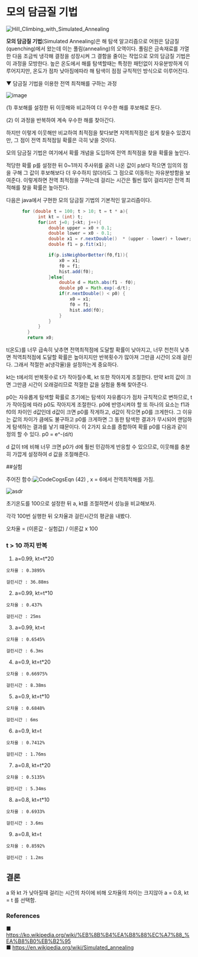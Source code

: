 # 모의 담금질 기법


![Hill_Climbing_with_Simulated_Annealing](https://user-images.githubusercontent.com/82091824/120922713-aad85400-c705-11eb-9a9a-74e07b66f818.gif)

**모의 담금질 기법**(Simulated Annealing)은 해 탐색 알고리즘으로 어원은 담금질(quenching)에서 왔는데 이는 풀림(annealing)의 오역이다.
풀림은 금속재료를 가열한 다음 조금씩 냉각해 결정을 성장시켜 그 결함을 줄이는 작업으로 모의 담금질 기법은 이 과정을 모방한다.
높은 온도에서 해를 탐색할때는 특정한 패턴없이 자유분방하게 이루어지지만, 온도가 점차 낮아짐에따라 해 탐색이 점점 규칙적인 방식으로 이루어진다.

▼ 담금질 기법을 이용한 전역 최적해를 구하는 과정

![image](https://user-images.githubusercontent.com/82091824/121193672-00009b00-c8a9-11eb-91a2-2dc8c25929cb.png)


(1) 후보해를 설정한 뒤 이웃해와 비교하여 더 우수한 해를 후보해로 둔다.

(2) 이 과정을 반복하여 계속 우수한 해를 찾아간다.

하지만 이렇게 이웃해만 비교하여 최적점을 찾다보면 지역최적점은 쉽게 찾을수 있겠지만, 그 점이 전역 최적점일 확률은 극히 낮을 것이다.

모의 담금질 기법은 여기에서 확률 개념을 도입하여 전역 최적점을 찾을 확률을 높인다.

적당한 확률 p를 설정한 뒤 0~1까지 주사위를 굴려 나온 값이 p보다 작으면 임의의 점을 구해 그 값이 후보해보다 더 우수하지 않더라도 그 점으로
이동하는 자유분방함을 보여준다. 이렇게하면 전역 최적점을 구하는데 걸리는 시간은 훨씬 많이 걸리지만 전역 최적해를 찾을 확률은
높아진다.


다음은 java에서 구현한 모의 담금질 기법의 기본적인 알고리즘이다.
```java 
      for (double t = 100; t > 10; t = t * a){
            int kt = (int) t;
            for(int j=0; j<kt; j++){
                double upper = x0 + 0.1;
                double lower = x0 - 0.1;
                double x1 = r.nextDouble()  * (upper - lower) + lower;
                double f1 = p.fit(x1);

                if(p.isNeighborBetter(f0,f1)){
                    x0 = x1;
                    f0 = f1;
                    hist.add(f0);
                }else{
                    double d = Math.abs(f1 - f0);
                    double p0 = Math.exp(-d/t);
                    if(r.nextDouble() < p0) {
                        x0 = x1;
                        f0 = f1;
                        hist.add(f0);
                    }
                }
            }
        }
        return x0;
```

t(온도)를 너무 급속히 낮추면 전역최적점에 도달할 확률이 낮아지고, 너무 천천히 낮추면 적역최적점에 도달할 확률은 높아지지만
반복횟수가 많아져 그만큼 시간이 오래 걸린다. 그래서 적절한 a(냉각율)을 설정하는게 중요하다.

kt는 t에서의 반복횟수로 t가 작아질수록, kt 또한 작아지게 조절한다. 만약 kt의 값이 크면 그만큼 시간이 오래걸리므로 적절한 값을
실험을 통해 찾아준다.

p0는 자유롭게 탐색할 확률로 초기에는 탐색이 자유롭다가 점차 규칙적으로 변하므로, t가 작아짐에 따라 p0도 작아지게 조절한다.
p0에 반영시켜야 할 또 하나의 요소는 f1과 f0의 차이인 d값인데 d값이 크면 p0를 작게하고, d값이 작으면 p0를 크게한다. 그 이유는
값의 차이가 큼에도 불구하고 p0를 크게하면 그 동한 탐색한 결과가 무시되어 랜덤하게 탐색하는 결과를 낳기 떄문이다. 이 2가지 요소를 종합하여
확률 p0를 다음과 같이 정의 할 수 있다. p0 = e^-(d/t)

d 값이 t에 비해 너무 크면 p0가 d에 훨씬 민감하게 반응할 수 있으므로, 이웃해를 충분히 가깝게 설정하여 d 값을 조절해준다.

##실험

주어진 함수:![CodeCogsEqn (42)](https://user-images.githubusercontent.com/82091824/121331635-07c84a00-c952-11eb-89ed-42423266a8ca.gif)
, x = 6에서 전역최적해를 가짐.

![asdr](https://user-images.githubusercontent.com/82091824/121332846-34c92c80-c953-11eb-8467-dd483d0a69d6.png)

초기온도를 100으로 설정한 뒤 a, kt를 조절하면서 성능을 비교해보자.

각각 100번 실행한 뒤 오차율과 걸린시간의 평균을 내봤다.

오차율 = (이론값 - 실험값) / 이론값 x 100

### t > 10 까지 반복

1. a=0.99, kt=t*20

```
오차율 : 0.3895%

걸린시간 : 36.88ms
```

2. a=0.99, kt=t*10

```
오차율 : 0.437%

걸린시간 : 25ms
```

3. a=0.99, kt=t

```
오차율 : 0.6545%

걸린시간 : 6.3ms
```

4. a=0.9, kt=t*20

```
오차율 : 0.66975%
 
걸린시간 : 8.38ms
```

5. a=0.9, kt=t*10

```
오차율 : 0.6848%

걸린시간 : 6ms
```

6. a=0.9, kt=t

```
오차율 : 0.7412%

걸린시간 : 1.76ms
```
7. a=0.8, kt=t*20

```
오차율 : 0.5135%

걸린시간 : 5.34ms
```


8. a=0.8, kt=t*10

```
오차율 : 0.6933% 

걸린시간 : 3.6ms
```

9. a=0.8, kt=t

```
오차율 : 0.8592%

걸린시간 : 1.2ms
```

## 결론

a 와 kt 가 낮아질때 걸리는 시간의 차이에 비해 오차율의 차이는 크지않아 a = 0.8, kt = t 를 선택함.


### References
■ https://ko.wikipedia.org/wiki/%EB%8B%B4%EA%B8%88%EC%A7%88_%EA%B8%B0%EB%B2%95   
■ https://en.wikipedia.org/wiki/Simulated_annealing
